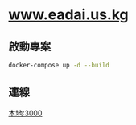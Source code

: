 # www.eadai.us.kg
## 啟動專案
```bash
docker-compose up -d --build
```
## 連線
[本地:3000](http://127.0.0.1:3000)